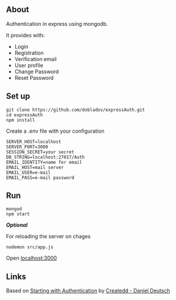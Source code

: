 ## About

Authentication in express using mongodb.

It provides with:
+ Login
+ Registration
+ Verification email
+ User profile
+ Change Password
+ Reset Password

## Set up

```
git clone https://github.com/dobladov/expressAuth.git
cd expressAuth
npm install
```
Create a .env file with your configuration

```
SERVER_HOST=localhost
SERVER_PORT=3000
SESSION_SECRET=your secret
DB_STRING=localhost:27017/Auth
EMAIL_IDENTITY=name for email
EMAIL_HOST=mail server
EMAIL_USER=e-mail
EMAIL_PASS=e-mail password
```

## Run

```
mongod
npm start
```

___Optional___

For reloading the server on chages
```
nodemon src/app.js
```

Open [localhost:3000](http://localhost:3000)


## Links

Based on [Starting with Authentication](https://medium.com/createdd-notes/starting-with-authentication-a-tutorial-with-node-js-and-mongodb-25d524ca0359) by [Createdd - Daniel Deutsch](https://github.com/Createdd)